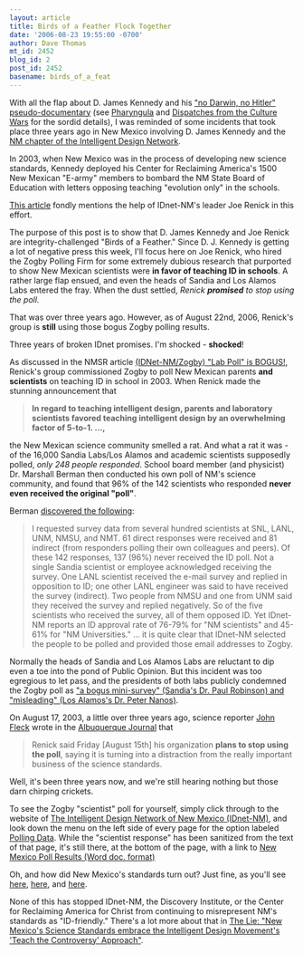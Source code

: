 ```yaml
---
layout: article
title: Birds of a Feather Flock Together
date: '2006-08-23 19:55:00 -0700'
author: Dave Thomas
mt_id: 2452
blog_id: 2
post_id: 2452
basename: birds_of_a_feat
---
```

With all the flap about D. James Kennedy and his ["no Darwin, no Hitler" pseudo-documentary](http://www.coralridge.org/darwin/connection.asp?ID=crm&amp;ec=I1301) (see [Pharyngula](http://scienceblogs.com/pharyngula/2006/08/d_james_kennedy_busted.php) and [Dispatches from the Culture Wars](http://scienceblogs.com/dispatches/2006/08/adl_blasts_kennedy_program.php) for the sordid details), I was reminded of some incidents that took place three years ago in New Mexico involving D. James Kennedy  and the [NM chapter of the Intelligent Design Network](http://www.nmidnet.org/). 

In 2003, when New Mexico was in the process of developing new science standards, Kennedy deployed his Center for Reclaiming America's 1500 New Mexican "E-army" members to bombard the NM State Board of Education with letters opposing teaching "evolution only" in the schools. 

[This article](http://www.reclaimamerica.org/pages/NEWS/news.aspx?story=1416) fondly mentions the help of IDnet-NM's leader Joe Renick in this effort.  

The purpose of this post is to show that D. James Kennedy and Joe Renick are integrity-challenged "Birds of a Feather."  Since D. J. Kennedy is getting a lot of negative press this week, I'll focus here on Joe Renick, who hired the Zogby Polling Firm for some extremely dubious research that purported to show New Mexican scientists were **in favor of teaching ID in schools**.  A rather large flap ensued, and even the heads of Sandia and Los Alamos Labs entered the fray.  When the dust settled, _Renick **promised** to stop using the poll._

That was over three years ago.  However, as of August 22nd, 2006, Renick's group is **still** using those bogus Zogby polling results.

Three years of broken IDnet promises.  I'm shocked - **shocked**!

As discussed in the NMSR article [(IDNet-NM/Zogby) "Lab Poll" is BOGUS!](http://www.nmsr.org/id-poll.htm), Renick's group commissioned Zogby to poll New Mexican parents **and scientists** on teaching ID in school in 2003.  When Renick made the stunning announcement that 


> **In regard to teaching intelligent design, parents and laboratory scientists favored teaching intelligent design by an overwhelming factor of 5-to-1. ...,**


the New Mexican science community smelled a rat.  And what a rat it was - of the 16,000 Sandia Labs/Los Alamos and academic scientists supposedly polled, _only 248 people responded_.  School board member (and physicist) Dr. Marshall Berman then conducted his own poll of NM's science community, and found that 96% of the 142 scientists who responded **never even received the original "poll"**.

Berman [discovered the following](http://www.nmsr.org/id-poll.htm):


> I requested survey data from several hundred scientists at SNL, LANL, UNM, NMSU, and NMT. 61 direct responses were received and 81 indirect (from responders polling their own colleagues and peers). Of these 142 responses, 137 (96%) never received the ID poll. Not a single Sandia scientist or employee acknowledged receiving the survey. One LANL scientist received the e-mail survey and replied in opposition to ID; one other LANL engineer was said to have received the survey (indirect). Two people from NMSU and one from UNM said they received the survey and replied negatively. So of the five scientists who received the survey, all of them opposed ID. Yet IDnet-NM reports an ID approval rate of 76-79% for "NM scientists" and 45-61% for "NM Universities." ... it is quite clear that IDnet-NM selected the people to be polled and provided those email addresses to Zogby.

Normally the heads of Sandia and Los Alamos Labs are reluctant to dip even a toe into the pond of Public Opinion.  But this incident was too egregious to let pass, and the presidents of both labs publicly condemned the Zogby poll as ["a bogus mini-survey" (Sandia's Dr. Paul Robinson) and "misleading" (Los Alamos's Dr. Peter Nanos)](http://www.nmsr.org/id-poll.htm).

On August 17, 2003, a little over three years ago, science reporter [John Fleck](http://www.inkstain.net/fleck/) wrote in the [Albuquerque Journal](http://www.abqjournal.com/news/state/74133news08-17-03.htm) that 


> Renick said Friday \[August 15th\] his organization **plans to stop using the poll**, saying it is turning into a distraction from the really important business of the science standards.

Well, it's been three years now, and we're still hearing nothing but those darn chirping crickets.

To see the Zogby "scientist" poll for yourself, simply click through to the website of [The Intelligent Design Network of New Mexico (IDnet-NM)](http://www.nmidnet.org/), and look down the menu on the left side of every page for the option labeled [Polling Data](http://www.nmidnet.org/polling.html).  While the "scientist response" has been sanitized from the text of that page, it's still there, at the bottom of the page, with a link to [New Mexico Poll Results  (Word doc. format)](http://www.nmidnet.org/Press%20Release%201.doc)

Oh, and how did New Mexico's standards turn out?  Just fine, as you'll see [here](http://www.nmsr.org/embrace.htm), [here](http://www.pandasthumb.org/archives/2005/08/new_mexico_scie.html), and [here](http://www.cesame-nm.org/Standards/R.Reif_Letter.pdf).

None of this has stopped IDnet-NM, the Discovery Institute, or the Center for Reclaiming America for Christ from continuing to misrepresent NM's standards as "ID-friendly."  There's a lot more about that in [The Lie: "New Mexico's Science Standards embrace the Intelligent Design Movement's 'Teach the Controversy' Approach"](http://www.nmsr.org/thelie.htm).
